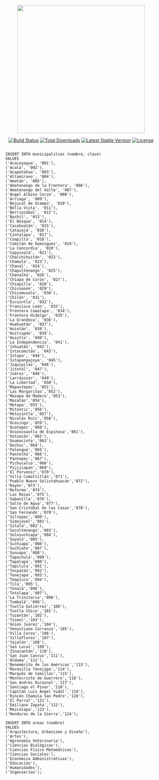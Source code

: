 <p align="center"><a href="https://laravel.com" target="_blank"><img src="https://raw.githubusercontent.com/laravel/art/master/logo-lockup/5%20SVG/2%20CMYK/1%20Full%20Color/laravel-logolockup-cmyk-red.svg" width="400"></a></p>

<p align="center">
<a href="https://travis-ci.org/laravel/framework"><img src="https://travis-ci.org/laravel/framework.svg" alt="Build Status"></a>
<a href="https://packagist.org/packages/laravel/framework"><img src="https://img.shields.io/packagist/dt/laravel/framework" alt="Total Downloads"></a>
<a href="https://packagist.org/packages/laravel/framework"><img src="https://img.shields.io/packagist/v/laravel/framework" alt="Latest Stable Version"></a>
<a href="https://packagist.org/packages/laravel/framework"><img src="https://img.shields.io/packagist/l/laravel/framework" alt="License"></a>
</p>

```

  INSERT INTO municipalities (nombre, clave)
  VALUES 
  ('Acacoyagua', '001'),
  ('Acala', '002'),
  ('Acapetahua', '003'),
  ('Altamirano', '004'),
  ('Amatán', '005'),
  ('Amatenango de la Frontera', '006'),
  ('Amatenango del Valle', '007'),
  ('Ángel Albino Corzo', '008'),
  ('Arriaga', '009'),
  ('Bejucal de Ocampo', '010'),
  ('Bella Vista', '011'),
  ('Berriozábal', '012'),
  ('Bochil', '013'),
  ('El Bosque', '014'),
  ('Cacahoatán', '015'),
  ('Catazajá', '016'),
  ('Cintalapa', '017'),
  ('Coapilla', '018'),
  ('Comitán de Domínguez', '019'),
  ('La Concordia', '020'),
  ('Copainalá', '021'),
  ('Chalchihuitán', '022'),
  ('Chamula', '023'),
  ('Chanal', '024'),
  ('Chapultenango', '025'),
  ('Chenalhó', '026'),
  ('Chiapa de Corzo', '027'),
  ('Chiapilla', '028'),
  ('Chicoasén', '029'),
  ('Chicomuselo', '030'),
  ('Chilón', '031'),
  ('Escuintla', '032'),
  ('Francisco León', '033'),
  ('Frontera Comalapa', '034'),
  ('Frontera Hidalgo', '035'),
  ('La Grandeza', '036'),
  ('Huehuetán', '037'),
  ('Huixtán', '038'),
  ('Huitiupán', '039'),
  ('Huixtla', '040'),
  ('La Independencia', '041'),
  ('Ixhuatán', '042'),
  ('Ixtacomitán', '043'),
  ('Ixtapa', '044'),
  ('Ixtapangajoya', '045'),
  ('Jiquipilas', '046'),
  ('Jitotol', '047'),
  ('Juárez', '048'),
  ('Larráinzar', '049'),
  ('La Libertad', '050'),
  ('Mapastepec', '051'),
  ('Las Margaritas','052'),
  ('Mazapa de Madero','053'),
  ('Mazatán','054'),
  ('Metapa','055'),
  ('Mitontic','056'),
  ('Motozintla','057'),
  ('Nicolás Ruíz','058'),
  ('Ocosingo','059'),
  ('Ocotepec','060'),
  ('Ocozocoautla de Espinosa','061'),
  ('Ostuacán','062'),
  ('Osumacinta','063'),
  ('Oxchuc','064'),
  ('Palenque','065'),
  ('Pantelhó','066'),
  ('Pantepec','067'),
  ('Pichucalco','068'),
  ('Pijijiapan','069'),
  ('El Porvenir','070'),
  ('Villa Comaltitlán','071'),
  ('Pueblo Nuevo Solistahuacán','072'),
  ('Rayón','073'),
  ('Reforma','074'),
  ('Las Rosas','075'),
  ('Sabanilla','076'),
  ('Salto de Agua','077'),
  ('San Cristóbal de las Casas','078'),
  ('San Fernando','079'),
  ('Siltepec','080'),
  ('Simojovel','081'),
  ('Sitalá','082'),
  ('Socoltenango','083'),
  ('Solosuchiapa','084'),
  ('Soyaló','085'),
  ('Suchiapa','086'),
  ('Suchiate','087'),
  ('Sunuapa','088'),
  ('Tapachula','089'),
  ('Tapalapa','090'),
  ('Tapilula','091'),
  ('Tecpatán','092'),
  ('Tenejapa','093'),
  ('Teopisca','094'),
  ('Tila','095'),
  ('Tonalá','096'),
  ('Totolapa','097'),
  ('La Trinitaria','098'),
  ('Tumbalá','099'),
  ('Tuxtla Gutiérrez','100'),
  ('Tuxtla Chico','101'),
  ('Tuzantán','102'),
  ('Tzimol','103'),
  ('Unión Juárez','104'),
  ('Venustiano Carranza','105'),
  ('Villa Corzo','106'),
  ('Villaflores','107'),
  ('Yajalón','108'),
  ('San Lucas','109'),
  ('Zinacantán','110'),
  ('San Juan Cancuc','111'),
  ('Aldama','112'),
  ('Benemérito de las Américas','113'),
  ('Maravilla Tenejapa','114'),
  ('Marqués de Comillas','115'),
  ('Montecristo de Guerrero','116'),
  ('San Andrés Duraznal','117'),
  ('Santiago el Pinar','118'),
  ('Capitán Luis Ángel Vidal','119'),
  ('Rincón Chamula San Pedro','120'),
  ('El Parral','121'),
  ('Emiliano Zapata','122'),
  ('Mezcalapa','123'),
  ('Honduras de la Sierra','124');

```

```
  INSERT INTO areas (nombre)
  VALUES
  ('Arquitectura, Urbanismo y Diseño'),
  ('Artes'),
  ('Agronomía Veterinaria'),
  ('Ciencias Biológicas'),
  ('Ciencias Físico Matemáticas'),
  ('Ciencias Sociales'),
  ('Económico Administrativas'),
  ('Educación'),
  ('Humanidades'),
  ('Ingenierías');

```